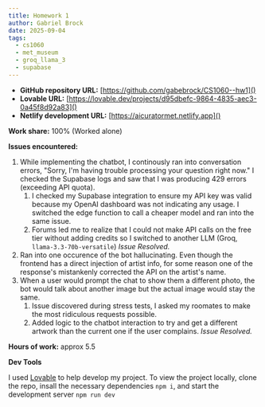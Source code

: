 ```yaml
---
title: Homework 1
author: Gabriel Brock
date: 2025-09-04
tags:
  - cs1060
  - met_museum
  - groq_llama_3
  - supabase
---
```


- **GitHub repository URL:** [https://github.com/gabebrock/CS1060--hw1]()
- **Lovable URL:** [https://lovable.dev/projects/d95dbefc-9864-4835-aec3-0a45f8d92a83]()
- **Netlify development URL:** [https://aicuratormet.netlify.app]()

**Work share:** 100% (Worked alone)

**Issues encountered:**

1. While implementing the chatbot, I continously ran into conversation errors, "Sorry, I'm having trouble processing your question right now." I checked the Supabase logs and saw that I was producing 429 errors (exceeding API quota). 
   1. I checked my Supabase integration to ensure my API key was valid because my OpenAI dashboard was not indicating any usage. I switched the edge function to call a cheaper model and ran into the same issue. 
   2. Forums led me to realize that I could not make API calls on the free tier without adding credits so I switched to another LLM (Groq, `llama-3.3-70b-versatile`) *Issue Resolved.* 
2. Ran into one occurence of the bot hallucinating. Even though the frontend has a direct injection of artist info, for some reason one of the response's mistankenly corrected the API on the artist's name.
3. When a user would prompt the chat to show them a different photo, the bot would talk about another image but the actual image would stay the same.
   1. Issue discovered during stress tests, I asked my roomates to make the most ridiculous requests possible.
   2. Added logic to the chatbot interaction to try and get a different artwork than the current one if the user complains. *Issue Resolved.*
   
   
**Hours of work:** approx 5.5

**Dev Tools** 

I used [Lovable](https://lovable.dev) to help develop my project. To view the project locally, clone the repo, insall the necessary dependencies `npm i`, and start the development server `npm run dev`
